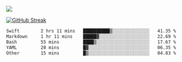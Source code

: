 ![](http://github-profile-summary-cards.vercel.app/api/cards/profile-details?username=sivori&theme=nightowl)

[![GitHub Streak](https://github-readme-streak-stats-murex-one.vercel.app?user=sivori&theme=nightowl&hide_border=true&card_width=700&card_height=200&ring=EBE011&fire=EB9B1B)](https://git.io/streak-stats)

<!--START_SECTION:waka-->

```txt
Swift        2 hrs 11 mins   ██████████▒░░░░░░░░░░░░░░   41.35 %
Markdown     1 hr 11 mins    █████▓░░░░░░░░░░░░░░░░░░░   22.69 %
Bash         55 mins         ████▒░░░░░░░░░░░░░░░░░░░░   17.67 %
YAML         20 mins         █▓░░░░░░░░░░░░░░░░░░░░░░░   06.35 %
Other        15 mins         █▒░░░░░░░░░░░░░░░░░░░░░░░   04.83 %
```

<!--END_SECTION:waka-->

